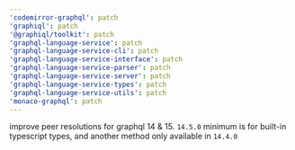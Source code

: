 ```yaml
---
'codemirror-graphql': patch
'graphiql': patch
'@graphiql/toolkit': patch
'graphql-language-service': patch
'graphql-language-service-cli': patch
'graphql-language-service-interface': patch
'graphql-language-service-parser': patch
'graphql-language-service-server': patch
'graphql-language-service-types': patch
'graphql-language-service-utils': patch
'monaco-graphql': patch
---
```


improve peer resolutions for graphql 14 & 15. `14.5.0` minimum is for built-in typescript types, and another method only available in `14.4.0`
